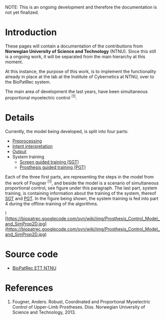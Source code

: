 NOTE: This is an ongoing development and therefore the documentation is not yet finalized.

# Introduction #

These pages will contain a documentation of the contributions from **Norwegian University of Science and Technology** (NTNU). Since this still is a ongoing work, it will be separated from the main hierarchy at this moment.

At this instance, the purpose of this work, is to implement the functionality already in place at the lab at the Institute of Cybernetics at NTNU, over to the BioPatRec system.

The main area of development the last years, have been simultaneous proportional myoelectric control <sup>[1]</sup>.


# Details #

Currently, the model being developed, is split into four parts:
  * [Preprocessing](NTNU_Preprocessing.md)
  * [Intent interpretation](NTNU_Intent_interpretation.md)
  * [Output](NTNU_Output.md)
  * System training
    * [Screen guided training (SGT)](NTNU_Screen_guided_training.md)
    * [Prosthesis guided training (PGT)](NTNU_Prosthesis_guided_training.md)

Each of the three first parts, are representing the steps in the model from the work of Fougner <sup>[1]</sup>, and beside the model is a scenario of simultaneous proportional control, see figure under this paragraph. The last part, system training, is containing information about the training of the system, thereof [SGT](NTNU_Screen_guided_training.md) and [PGT](NTNU_Prosthesis_guided_training.md). In the figure being shown, the system training is fed into part 4 during the offline-training of the algorithms.

![https://biopatrec.googlecode.com/svn/wiki/img/Prosthesis_Control_Model_and_SimProp2D.jpg](https://biopatrec.googlecode.com/svn/wiki/img/Prosthesis_Control_Model_and_SimProp2D.jpg)

# Source code #

  * [BioPatRec ETT NTNU](https://drive.google.com/file/d/0B7walwEpPjq3MnFxem5WaWxFSTQ/edit?usp=sharing)
# References #
  1. Fougner, Anders. Robust, Coordinated and Proportional Myoelectric Control of Upper-Limb Prostheses. Diss. Norwegian University of Science and Technology, 2013.